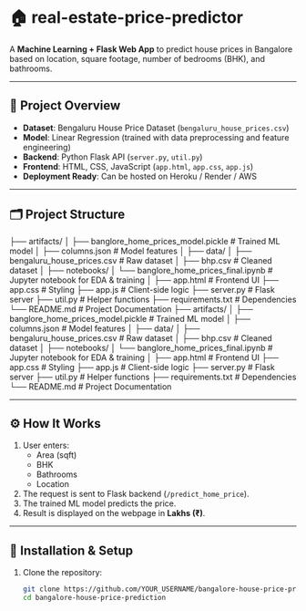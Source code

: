 # 🏠 real-estate-price-predictor

A **Machine Learning + Flask Web App** to predict house prices in Bangalore based on location, square footage, number of bedrooms (BHK), and bathrooms.

---

## 📌 Project Overview
- **Dataset**: Bengaluru House Price Dataset (`bengaluru_house_prices.csv`)
- **Model**: Linear Regression (trained with data preprocessing and feature engineering)
- **Backend**: Python Flask API (`server.py`, `util.py`)
- **Frontend**: HTML, CSS, JavaScript (`app.html`, `app.css`, `app.js`)
- **Deployment Ready**: Can be hosted on Heroku / Render / AWS

---

## 🗂 Project Structure

├── artifacts/
│ ├── banglore_home_prices_model.pickle # Trained ML model
│ ├── columns.json # Model features
│
├── data/
│ ├── bengaluru_house_prices.csv # Raw dataset
│ ├── bhp.csv # Cleaned dataset
│
├── notebooks/
│ └── banglore_home_prices_final.ipynb # Jupyter notebook for EDA & training
│
├── app.html # Frontend UI
├── app.css # Styling
├── app.js # Client-side logic
├── server.py # Flask server
├── util.py # Helper functions
├── requirements.txt # Dependencies
└── README.md # Project Documentation 
├── artifacts/
│ ├── banglore_home_prices_model.pickle # Trained ML model
│ ├── columns.json # Model features
│
├── data/
│ ├── bengaluru_house_prices.csv # Raw dataset
│ ├── bhp.csv # Cleaned dataset
│
├── notebooks/
│ └── banglore_home_prices_final.ipynb # Jupyter notebook for EDA & training
│
├── app.html # Frontend UI
├── app.css # Styling
├── app.js # Client-side logic
├── server.py # Flask server
├── util.py # Helper functions
├── requirements.txt # Dependencies
└── README.md # Project Documentation



---

## ⚙️ How It Works
1. User enters:
   - Area (sqft)
   - BHK
   - Bathrooms
   - Location
2. The request is sent to Flask backend (`/predict_home_price`).
3. The trained ML model predicts the price.
4. Result is displayed on the webpage in **Lakhs (₹)**.

---

## 🚀 Installation & Setup

1. Clone the repository:
   ```bash
   git clone https://github.com/YOUR_USERNAME/bangalore-house-price-prediction.git
   cd bangalore-house-price-prediction
